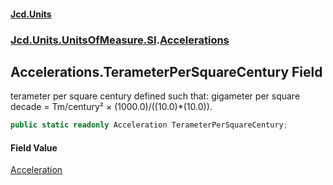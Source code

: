 #### [Jcd.Units](index 'index')
### [Jcd.Units.UnitsOfMeasure.SI](Jcd.Units.UnitsOfMeasure.SI 'Jcd.Units.UnitsOfMeasure.SI').[Accelerations](Accelerations 'Jcd.Units.UnitsOfMeasure.SI.Accelerations')

## Accelerations.TerameterPerSquareCentury Field

terameter per square century defined such that: gigameter per square decade = Tm/century² ×
(1000.0)/((10.0)*(10.0)).

```csharp
public static readonly Acceleration TerameterPerSquareCentury;
```

#### Field Value
[Acceleration](Acceleration 'Jcd.Units.UnitTypes.Acceleration')